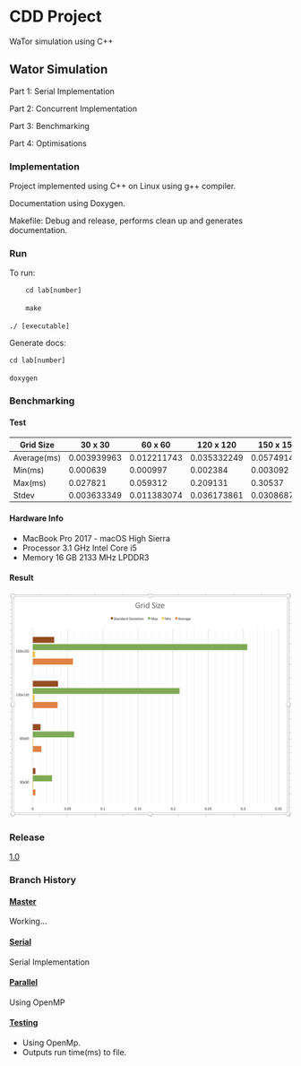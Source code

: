 # CDD Project

WaTor simulation using C++

## Wator Simulation

Part 1: Serial Implementation

Part 2: Concurrent Implementation

Part 3: Benchmarking

Part 4: Optimisations

### Implementation
Project implemented using C++ on Linux using g++ compiler.

Documentation using Doxygen.

Makefile: Debug and release, performs clean up and generates documentation.

### Run

To run:

        cd lab[number]

        make

	./ [executable]

Generate docs:

	cd lab[number]

	doxygen

### Benchmarking

#### Test
Grid Size     | 30 x 30       | 60 x 60       | 120 x 120     | 150 x 150
------------- | ------------- | ------------- | ------------- | -------------
Average(ms)   | 0.003939963   | 0.012211743   | 0.035332249   | 0.057491424
Min(ms)       | 0.000639      | 0.000997      | 0.002384      | 0.003092
Max(ms)       | 0.027821      | 0.059312      | 0.209131      | 0.30537
Stdev         | 0.003633349   | 0.011383074   | 0.036173861   | 0.030868732

#### Hardware Info
* MacBook Pro 2017 - macOS High Sierra
* Processor 3.1 GHz Intel Core i5
* Memory 16 GB 2133 MHz LPDDR3

#### Result
![alt text](https://raw.githubusercontent.com/Kelly-David/CDD-Wator-Project/master/gridsize.png)

### Release
[1.0]()

### Branch History

#### [Master](https://github.com/Kelly-David/CDD-Wator-Project/tree/master)
Working...

#### [Serial](https://github.com/Kelly-David/CDD-Wator-Project/tree/serial)
Serial Implementation

#### [Parallel](https://github.com/Kelly-David/CDD-Wator-Project/tree/parallel)
Using OpenMP

#### [Testing](https://github.com/Kelly-David/CDD-Wator-Project/tree/testing)
* Using OpenMp.
* Outputs run time(ms) to file.